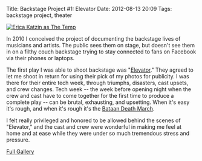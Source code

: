 Title: Backstage Project #1: Elevator
Date: 2012-08-13 20:09
Tags: backstage project, theater

[![Erica Katzin as The Temp](/galleries/elevator-2010/content/images/large/P1050574.jpg)](/galleries/elevator-2010/content/P1050574_large.html)

In 2010 I conceived the project of documenting the backstage lives of
musicians and artists. The public sees them on stage, but doesn't see
them in on a filthy couch backstage trying to stay connected to fans on
Facebook via their phones or laptops.

The first play I was able to shoot backstage was
"[Elevator](http://www.elevatortheplay.com/)." They agreed to let me
shoot in return for using their pick of my photos for publicity. I was
there for their entire tech week, through triumphs, disasters, cast
upsets, and crew changes. Tech week -- the week before opening night
when the crew and cast have to come together for the first time to
produce a complete play -- can be brutal, exhausting, and upsetting.
When it's easy it's rough, and when it's rough it's the [Bataan Death
March](http://en.wikipedia.org/wiki/Bataan_Death_March).

I felt really privileged and honored to be allowed behind the scenes of
"Elevator," and the cast and crew were wonderful in making me feel at
home and at ease while they were under so much tremendous stress and
pressure.

[Full Gallery](/galleries/elevator-2010/index.html)
